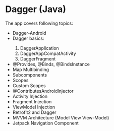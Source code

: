 <h1>Dagger (Java)</h1>
<p>The app covers following topics:</p>
<ul>
	<li>Dagger-Android</li>
	<li>Dagger basics:</li>
		<ol>
			<li>DaggerApplication</li>
			<li>DaggerAppCompatActivity</li>
			<li>DaggerFragment</li>
		</ol>
	<li>@Provides, @Binds, @BindsInstance</li>
	<li>Map Multibinding</li>
	<li>Subcomponents</li>
	<li>Scopes</li>
	<li>Custom Scopes</li>
	<li>@ContributesAndroidInjector</li>
	<li>Activity Injection</li>
	<li>Fragment Injection</li>
	<li>ViewModel Injection</li>
	<li>Retrofit2 and Dagger</li>
	<li>MVVM Architecture (Model View View-Model)</li>
	<li>Jetpack Navigation Component</li>
</ul>
<br>
<p></p>
